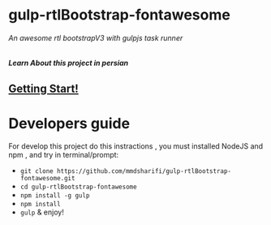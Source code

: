 # gulp-rtlBootstrap-fontawesome

###### An awesome rtl bootstrapV3 with gulpjs task runner

##### Learn About this project in persian 
 [Getting Start!](http://www.dotnettips.info/post/2208/gulp-1) 
---
# Developers guide
For develop this project do this instractions , you must installed NodeJS and npm , and try in terminal/prompt:
*   `git clone https://github.com/mmdsharifi/gulp-rtlBootstrap-fontawesome.git`
*  `cd gulp-rtlBootstrap-fontawesome`
*  `npm install -g gulp`
*  `npm install`
*  `gulp` & enjoy!

